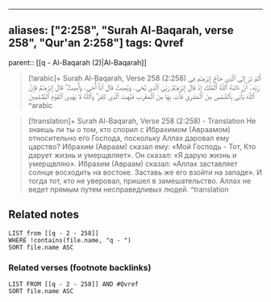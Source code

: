 
---
aliases: ["2:258", "Surah Al-Baqarah, verse 258", "Qur'an 2:258"]
tags: Qvref
---

parent:: [[q - Al-Baqarah (2)|Al-Baqarah]]

> [!arabic]+ Surah Al-Baqarah, Verse 258 (2:258)
> <span class="quran-arabic">أَلَمْ تَرَ إِلَى ٱلَّذِى حَآجَّ إِبْرَٰهِـۧمَ فِى رَبِّهِۦٓ أَنْ ءَاتَىٰهُ ٱللَّهُ ٱلْمُلْكَ إِذْ قَالَ إِبْرَٰهِـۧمُ رَبِّىَ ٱلَّذِى يُحْىِۦ وَيُمِيتُ قَالَ أَنَا۠ أُحْىِۦ وَأُمِيتُ ۖ قَالَ إِبْرَٰهِـۧمُ فَإِنَّ ٱللَّهَ يَأْتِى بِٱلشَّمْسِ مِنَ ٱلْمَشْرِقِ فَأْتِ بِهَا مِنَ ٱلْمَغْرِبِ فَبُهِتَ ٱلَّذِى كَفَرَ ۗ وَٱللَّهُ لَا يَهْدِى ٱلْقَوْمَ ٱلظَّـٰلِمِينَ</span>
^arabic

> [!translation]+ Surah Al-Baqarah, Verse 258 (2:258) - Translation
> Не знаешь ли ты о том, кто спорил с Ибрахимом (Авраамом) относительно его Господа, поскольку Аллах даровал ему царство? Ибрахим (Авраам) сказал ему: «Мой Господь - Тот, Кто дарует жизнь и умерщвляет». Он сказал: «Я дарую жизнь и умерщвляю». Ибрахим (Авраам) сказал: «Аллах заставляет солнце восходить на востоке. Заставь же его взойти на западе». И тогда тот, кто не уверовал, пришел в замешательство. Аллах не ведет прямым путем несправедливых людей.
^translation



## Related notes
```dataview
LIST from [[q - 2 - 258]]
WHERE !contains(file.name, "q - ")
SORT file.name ASC
```

### Related verses (footnote backlinks)
```dataview
LIST FROM [[q - 2 - 258]] AND #Qvref
SORT file.name ASC
```

